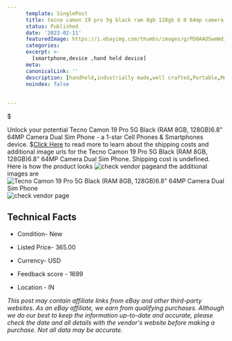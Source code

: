 ```yaml
---
      template: SinglePost
      title: tecno camon 19 pro 5g black ram 8gb 128gb 6 8 64mp camera dual sim phone
      status: Published
      date: '2023-02-11'
      featuredImage: https://i.ebayimg.com/thumbs/images/g/PD0AAOSwmWdjDyXh/s-l225.jpg
      categories: 
      excerpt: >-
        [smartphone,device ,hand held device]
      meta:
      canonicalLink: ''
      description: [handheld,industrially made,well crafted,Portable,Mobile,Compact,Convenient,Lightweight,Maneuverable,Man-portable,Miniature,Carriable,Hand-held,Light,Holdable,Transportable,Mobile device,Pocket-sized,On-the-go,Wireless,Cordless,Compact size,Convenient size, smartphone,device ,hand held device]
      noindex: false
      
        
---
```

$

Unlock your potential Tecno Camon 19 Pro 5G Black (RAM 8GB, 128GB)6.8" 64MP Camera Dual Sim  Phone - a 1-star Cell Phones & Smartphones device.
$[Click Here](https://www.ebay.com/itm/175400672711?hash=item28d6b1ddc7%3Ag%3APD0AAOSwmWdjDyXh&mkevt=1&mkcid=1&mkrid=711-53200-19255-0&campid=%253CePNCampaignId%253E&customid=%253CreferenceId%253E&toolid=10049) to read more to learn about the shipping costs and additional image urls for the Tecno Camon 19 Pro 5G Black (RAM 8GB, 128GB)6.8" 64MP Camera Dual Sim  Phone. Shipping cost is undefined. Here is how the product looks ![check vendor page](https://i.ebayimg.com/thumbs/images/g/PD0AAOSwmWdjDyXh/s-l225.jpg)and the additional images are![Tecno Camon 19 Pro 5G Black (RAM 8GB, 128GB)6.8" 64MP Camera Dual Sim  Phone](https://i.ebayimg.com/images/g/PD0AAOSwmWdjDyXh/s-l1600.jpg)![check vendor page](https://origin-galleryplus.ebayimg.com/ws/web/175400672711_2_0_1/225x225.jpg,https://origin-galleryplus.ebayimg.com/ws/web/175400672711_3_0_1/225x225.jpg,https://origin-galleryplus.ebayimg.com/ws/web/175400672711_4_0_1/225x225.jpg,https://origin-galleryplus.ebayimg.com/ws/web/175400672711_5_0_1/225x225.jpg,https://origin-galleryplus.ebayimg.com/ws/web/175400672711_6_0_1/225x225.jpg,https://origin-galleryplus.ebayimg.com/ws/web/175400672711_7_0_1/225x225.jpg,https://origin-galleryplus.ebayimg.com/ws/web/175400672711_8_0_1/225x225.jpg,https://origin-galleryplus.ebayimg.com/ws/web/175400672711_9_0_1/225x225.jpg,https://origin-galleryplus.ebayimg.com/ws/web/175400672711_10_0_1/225x225.jpg)



 ## Technical Facts 



     
      

 - Condition- New 


      

 - Listed Price- 365.00 


      

 - Currency- USD 


      

 - Feedback score - 1699 


      

 - Location - IN 


      
      

 *_This post may contain affiliate links from eBay and other third-party websites. As an eBay affiliate, we earn from qualifying purchases. Although we do our best to keep the information up-to-date and accurate, please check the date and all details with the vendor's website before making a purchase. Not all data may be accurate._*






